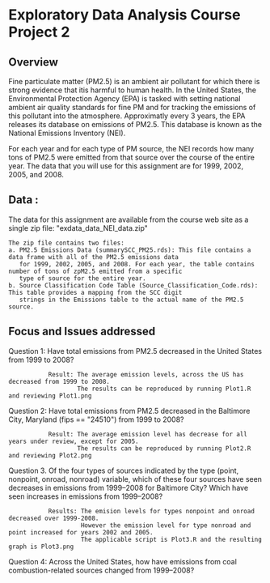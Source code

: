 # Exploratory Data Analysis Course Project 2

## Overview
 Fine particulate matter (PM2.5) is an ambient air pollutant for which there is strong evidence that itis harmful to human health. 
 In the United States, the Environmental Protection  Agency (EPA) is tasked with setting national ambient air quality standards for
 fine PM and for tracking the emissions of this pollutant into the atmosphere. Approximatly every 3 years, the EPA releases its database
 on emissions of PM2.5. This  database is known as the National Emissions Inventory (NEI). 

 For each year and for each type of PM source, the NEI records how many tons of PM2.5 were emitted from that source over the course
 of the entire year. The data that you will use for this assignment are for 1999, 2002, 2005, and 2008.
 
## Data :
   The data for this assignment are available from the course web site as a single zip file: "exdata_data_NEI_data.zip"     

    The zip file contains two files:
    a. PM2.5 Emissions Data (summarySCC_PM25.rds): This file contains a data frame with all of the PM2.5 emissions data
       for 1999, 2002, 2005, and 2008. For each year, the table contains number of tons of zpM2.5 emitted from a specific
       type of source for the entire year.
    b. Source Classification Code Table (Source_Classification_Code.rds): This table provides a mapping from the SCC digit 
       strings in the Emissions table to the actual name of the PM2.5 source.

 
## Focus and Issues addressed
   Question 1: Have total emissions from PM2.5 decreased in the United States from 1999 to 2008? 
   
               Result: The average emission levels, across the US has decreased from 1999 to 2008.
                       The results can be reproduced by running Plot1.R and reviewing Plot1.png  
   
   Question 2: Have total emissions from PM2.5 decreased in the Baltimore City, Maryland (fips == "24510") from 1999 to 2008? 
   
               Result: The average emission level has decrease for all years under review, except for 2005.
                       The results can be reproduced by running Plot2.R and reviewing Plot2.png  
               
   Question 3. Of the four types of sources indicated by the type (point, nonpoint, onroad, nonroad) variable, 
               which of these four sources have seen decreases in emissions from 1999–2008 for Baltimore City? 
               Which have seen increases in emissions from 1999–2008?  
   
               Results: The emision levels for types nonpoint and onroad decreased over 1999-2008. 
                        However the emission level for type nonroad and point increased for years 2002 and 2005.
                        The applicable script is Plot3.R and the resulting graph is Plot3.png
               
   Question 4: Across the United States, how have emissions from coal combustion-related sources changed from 1999–2008?
   
